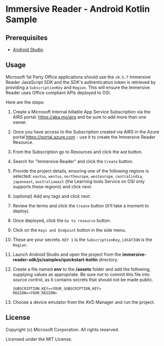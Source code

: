 # Immersive Reader - Android Kotlin Sample

## Prerequisites

* [Android Studio](https://developer.android.com/studio)

## Usage

Microsoft 1st Party Office applications should use the `v0.5.7` Immersive Reader JavaScript SDK and the SDK's authentication token is retrieved by providing a `SubscriptionKey` and `Region`. This will ensure the Immersive Reader uses Office compliant APIs deployed to OSI.

Here are the steps:

1. Create a Microsoft Internal billable App Service Subscription via the AIRS portal: https://aka.ms/airs and be sure to add more than one owner.
1. Once you have access to the Subscription created via AIRS in the Azure portal https://portal.azure.com - use it to create the Immersive Reader Resource.
1. From the Subscription go to Resources and click the `Add` button.
1. Search for "Immersive Reader" and click the `Create` button.
1. Provide the project details, ensuring one of the following regions is selected: `eastus`, `westus`, `northeurope`, `westeurope`, `centralindia`, `japaneast`, `australiaeast` (the Learning tools Service on OSI only supports these regions) and click next.
1. (optional) Add any tags and click next.
1. Review the terms and click the `Create` button (it’ll take a moment to deploy).
1. Once deployed, click the `Go to resource` button.
1. Click on the `Keys and Endpoint` button in the side menu.
1. These are your secrets. `KEY 1` is the `SubscriptionKey`, `LOCATION` is the `Region`.
1. Launch Android Studio and open the project from the **immersive-reader-sdk/js/samples/quickstart-kotlin** directory.
1. Create a file named **env** to the **/assets** folder and add the following, supplying values as appropriate. Be sure not to commit this file into source control, as it contains secrets that should not be made public.

    ```text
    SUBSCRIPTION_KEY=<YOUR_SUBSCRIPTION_KEY>
    REGION=<YOUR_REGION>
    ```

1. Choose a device emulator from the AVD Manager and run the project.

## License

Copyright (c) Microsoft Corporation. All rights reserved.

Licensed under the MIT License.
